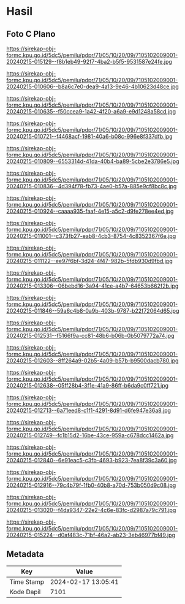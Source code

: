 # Hasil

## Foto C Plano

https://sirekap-obj-formc.kpu.go.id/5dc5/pemilu/pdpr/71/05/10/20/09/7105102009001-20240215-015129--f8b1eb49-92f7-4ba2-b5f5-9531587e24fe.jpg

https://sirekap-obj-formc.kpu.go.id/5dc5/pemilu/pdpr/71/05/10/20/09/7105102009001-20240215-010606--b8a6c7e0-dea9-4a13-9e46-4b10623d48ce.jpg

https://sirekap-obj-formc.kpu.go.id/5dc5/pemilu/pdpr/71/05/10/20/09/7105102009001-20240215-010635--f50ccea9-1a42-4f20-a6a9-e9d1248a58cd.jpg

https://sirekap-obj-formc.kpu.go.id/5dc5/pemilu/pdpr/71/05/10/20/09/7105102009001-20240215-010721--f4468acf-1981-40a6-b08c-996e8f337dfb.jpg

https://sirekap-obj-formc.kpu.go.id/5dc5/pemilu/pdpr/71/05/10/20/09/7105102009001-20240215-010809--6553314d-41da-40b4-ba89-5cbe2e3786e5.jpg

https://sirekap-obj-formc.kpu.go.id/5dc5/pemilu/pdpr/71/05/10/20/09/7105102009001-20240215-010836--4d394f78-fb73-4ae0-b57a-885e9cf8bc8c.jpg

https://sirekap-obj-formc.kpu.go.id/5dc5/pemilu/pdpr/71/05/10/20/09/7105102009001-20240215-010924--caaaa935-faaf-4e15-a5c2-d9fe278ee4ed.jpg

https://sirekap-obj-formc.kpu.go.id/5dc5/pemilu/pdpr/71/05/10/20/09/7105102009001-20240215-011001--c373fb27-eab8-4cb3-8754-4c8352367f6e.jpg

https://sirekap-obj-formc.kpu.go.id/5dc5/pemilu/pdpr/71/05/10/20/09/7105102009001-20240215-011122--ee97f6bf-3d24-4f47-982b-5fdb930d9fbd.jpg

https://sirekap-obj-formc.kpu.go.id/5dc5/pemilu/pdpr/71/05/10/20/09/7105102009001-20240215-013306--06bebd16-3a94-41ce-a4b7-64653b662f2b.jpg

https://sirekap-obj-formc.kpu.go.id/5dc5/pemilu/pdpr/71/05/10/20/09/7105102009001-20240215-011846--59a6c4b8-0a9b-403b-9787-b22f72064d65.jpg

https://sirekap-obj-formc.kpu.go.id/5dc5/pemilu/pdpr/71/05/10/20/09/7105102009001-20240215-012531--f5166f9a-cc81-48b6-b06b-0b5079772a74.jpg

https://sirekap-obj-formc.kpu.go.id/5dc5/pemilu/pdpr/71/05/10/20/09/7105102009001-20240215-012603--8ff264a9-02b5-4a09-b57b-b9500dacb780.jpg

https://sirekap-obj-formc.kpu.go.id/5dc5/pemilu/pdpr/71/05/10/20/09/7105102009001-20240215-012638--05ff28b4-3f1e-41a9-86ff-b6da9c0ff721.jpg

https://sirekap-obj-formc.kpu.go.id/5dc5/pemilu/pdpr/71/05/10/20/09/7105102009001-20240215-012713--6a71eed8-c1f1-4291-8d91-d6fe947e36a8.jpg

https://sirekap-obj-formc.kpu.go.id/5dc5/pemilu/pdpr/71/05/10/20/09/7105102009001-20240215-012749--fc1b15d2-16be-43ce-959a-c678dcc1462a.jpg

https://sirekap-obj-formc.kpu.go.id/5dc5/pemilu/pdpr/71/05/10/20/09/7105102009001-20240215-012840--6e91eac5-c3fb-4693-b923-7ea8f39c3a60.jpg

https://sirekap-obj-formc.kpu.go.id/5dc5/pemilu/pdpr/71/05/10/20/09/7105102009001-20240215-012916--79c4b79f-1fb0-40b8-a70d-753b050d9c08.jpg

https://sirekap-obj-formc.kpu.go.id/5dc5/pemilu/pdpr/71/05/10/20/09/7105102009001-20240215-013020--f4da9347-22e2-4c6e-83fc-d2987a79c791.jpg

https://sirekap-obj-formc.kpu.go.id/5dc5/pemilu/pdpr/71/05/10/20/09/7105102009001-20240215-015224--d0af483c-71bf-46a2-ab23-3eb46977bf49.jpg


## Metadata

| Key        | Value               |
| ---------- | ------------------- |
| Time Stamp | 2024-02-17 13:05:41 |
| Kode Dapil | 7101                |



